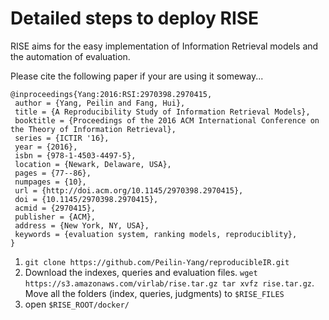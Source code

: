 # Detailed steps to deploy RISE

RISE aims for the easy implementation of Information Retrieval models and the automation of evaluation.

Please cite the following paper if your are using it someway...

```
@inproceedings{Yang:2016:RSI:2970398.2970415,
 author = {Yang, Peilin and Fang, Hui},
 title = {A Reproducibility Study of Information Retrieval Models},
 booktitle = {Proceedings of the 2016 ACM International Conference on the Theory of Information Retrieval},
 series = {ICTIR '16},
 year = {2016},
 isbn = {978-1-4503-4497-5},
 location = {Newark, Delaware, USA},
 pages = {77--86},
 numpages = {10},
 url = {http://doi.acm.org/10.1145/2970398.2970415},
 doi = {10.1145/2970398.2970415},
 acmid = {2970415},
 publisher = {ACM},
 address = {New York, NY, USA},
 keywords = {evaluation system, ranking models, reproduciblity},
} 

```

1. `git clone https://github.com/Peilin-Yang/reproducibleIR.git`
2. Download the indexes, queries and evaluation files.
`
wget https://s3.amazonaws.com/virlab/rise.tar.gz
tar xvfz rise.tar.gz
`. Move all the folders (index, queries, judgments) to `$RISE_FILES`
3. open `$RISE_ROOT/docker/` 
